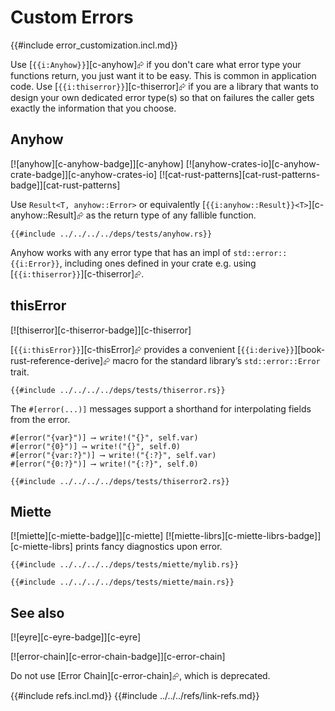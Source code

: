 # Custom Errors

{{#include error_customization.incl.md}}

Use [`{{i:Anyhow}}`][c-anyhow]⮳ if you don't care what error type your functions return, you just want it to be easy. This is common in application code. Use [`{{i:thiserror}}`][c-thiserror]⮳ if you are a library that wants to design your own dedicated error type(s) so that on failures the caller gets exactly the information that you choose.

## Anyhow

[![anyhow][c-anyhow-badge]][c-anyhow]  [![anyhow-crates-io][c-anyhow-crate-badge]][c-anyhow-crates-io]  [![cat-rust-patterns][cat-rust-patterns-badge]][cat-rust-patterns]

Use `Result<T, anyhow::Error>` or equivalently [`{{i:anyhow::Result}}<T>`][c-anyhow::Result]⮳ as the return type of any fallible function.

```rust,editable,no_run,mdbook-runnable
{{#include ../../../../deps/tests/anyhow.rs}}
```

Anyhow works with any error type that has an impl of `std::error::{{i:Error}}`, including ones defined in your crate e.g. using [`{{i:thiserror}}`][c-thiserror]⮳.

## thisError

[![thiserror][c-thiserror-badge]][c-thiserror]

[`{{i:thisError}}`][c-thisError]⮳ provides a convenient [`{{i:derive}}`][book-rust-reference-derive]⮳ macro for the standard library’s `std::error::Error` trait.

```rust,editable,no_run,mdbook-runnable
{{#include ../../../../deps/tests/thiserror.rs}}
```

The `#[error(...)]` messages support a shorthand for interpolating fields from the error.

```rust,editable,ignore
#[error("{var}")] ⟶ write!("{}", self.var)
#[error("{0}")] ⟶ write!("{}", self.0)
#[error("{var:?}")] ⟶ write!("{:?}", self.var)
#[error("{0:?}")] ⟶ write!("{:?}", self.0)
```

```rust,editable,mdbook-runnable
{{#include ../../../../deps/tests/thiserror2.rs}}
```

## Miette

[![miette][c-miette-badge]][c-miette]  [![miette-librs][c-miette-librs-badge]][c-miette-librs] prints fancy diagnostics upon error.

```rust,editable,ignore
{{#include ../../../../deps/tests/miette/mylib.rs}}
```

```rust,editable,ignore
{{#include ../../../../deps/tests/miette/main.rs}}
```

## See also

[![eyre][c-eyre-badge]][c-eyre]

[![error-chain][c-error-chain-badge]][c-error-chain]

Do not use [Error Chain][c-error-chain]⮳, which is deprecated.

{{#include refs.incl.md}}
{{#include ../../../refs/link-refs.md}}
